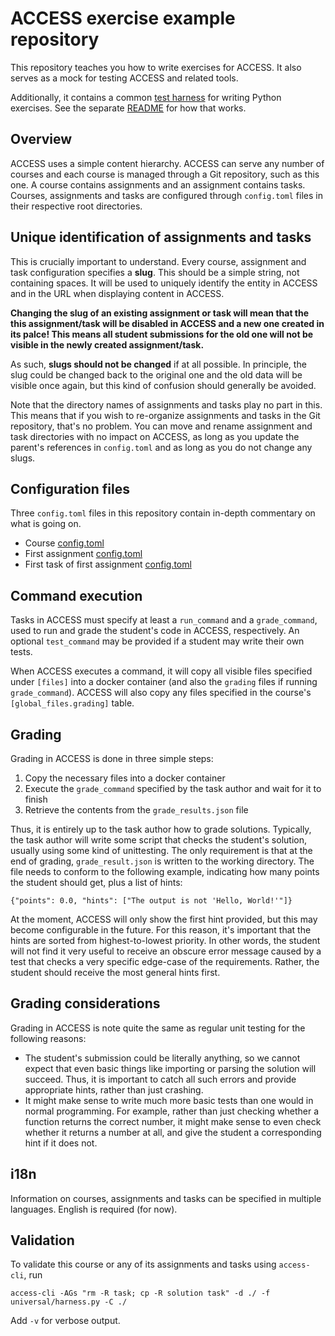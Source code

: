 # ACCESS exercise example repository

This repository teaches you how to write exercises for ACCESS. It also serves
as a mock for testing ACCESS and related tools.

Additionally, it contains a common [test harness](universal/harness.py) for
writing Python exercises. See the separate [README](universal/README.md) for
how that works.

## Overview

ACCESS uses a simple content hierarchy. ACCESS can serve any number of courses
and each course is managed through a Git repository, such as this one. A course
contains assignments and an assignment contains tasks. Courses, assignments and
tasks are configured through `config.toml` files in their respective root
directories.

## Unique identification of assignments and tasks

This is crucially important to understand. Every course, assignment and task
configuration specifies a **slug**. This should be a simple string, not
containing spaces. It will be used to uniquely identify the entity in ACCESS
and in the URL when displaying content in ACCESS.

**Changing the slug of an existing assignment or task will mean that the
this assignment/task will be disabled in ACCESS and a new one created in its
palce! This means all student submissions for the old one will not be visible in
the newly created assignment/task.**

As such, **slugs should not be changed** if at all possible. In principle,
the slug could be changed back to the original one and the old data will be
visible once again, but this kind of confusion should generally be avoided.

Note that the directory names of assignments and tasks play no part in this.
This means that if you wish to re-organize assignments and tasks in the Git
repository, that's no problem. You can move and rename assignment and task
directories with no impact on ACCESS, as long as you update the parent's
references in `config.toml` and as long as you do not change any slugs.

## Configuration files

Three `config.toml` files in this repository contain in-depth commentary on
what is going on.

 * Course [config.toml](config.toml)
 * First assignment [config.toml](01_intro/config.toml)
 * First task of first assignment [config.toml](01_intro/hello_world/config.toml)

## Command execution

Tasks in ACCESS must specify at least a `run_command` and a `grade_command`,
used to run and grade the student's code in ACCESS, respectively.  An optional
`test_command` may be provided if a student may write their own tests.

When ACCESS executes a command, it will copy all visible files specified under
`[files]` into a docker container (and also the `grading` files if running
`grade_command`). ACCESS will also copy any files specified in the course's
`[global_files.grading]` table.

## Grading

Grading in ACCESS is done in three simple steps:

 1) Copy the necessary files into a docker container
 2) Execute the `grade_command` specified by the task author and wait for it to finish
 3) Retrieve the contents from the `grade_results.json` file

Thus, it is entirely up to the task author how to grade solutions. Typically,
the task author will write some script that checks the student's solution,
usually using some kind of unittesting. The only requirement is that at the end
of grading, `grade_result.json` is written to the working directory. The file
needs to conform to the following example, indicating how many points the
student should get, plus a list of hints:

```
{"points": 0.0, "hints": ["The output is not 'Hello, World!'"]}
```

At the moment, ACCESS will only show the first hint provided, but this may
become configurable in the future. For this reason, it's important that the
hints are sorted from highest-to-lowest priority. In other words, the student
will not find it very useful to receive an obscure error message caused by a
test that checks a very specific edge-case of the requirements. Rather, the
student should receive the most general hints first.

## Grading considerations

Grading in ACCESS is note quite the same as regular unit testing for the
following reasons:

 * The student's submission could be literally anything, so we cannot expect that even basic things like importing or parsing the solution will succeed. Thus, it is important to catch all such errors and provide appropriate hints, rather than just crashing.
 * It might make sense to write much more basic tests than one would in normal programming. For example, rather than just checking whether a function returns the correct number, it might make sense to even check whether it returns a number at all, and give the student a corresponding hint if it does not.

## i18n

Information on courses, assignments and tasks can be specified in multiple
languages. English is required (for now).

## Validation

To validate this course or any of its assignments and tasks using `access-cli`, run

```
access-cli -AGs "rm -R task; cp -R solution task" -d ./ -f universal/harness.py -C ./
```

Add `-v` for verbose output.

